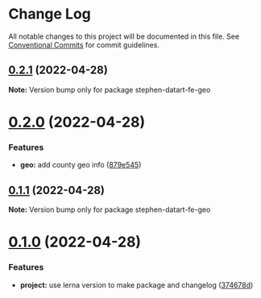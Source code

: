 # Change Log

All notable changes to this project will be documented in this file.
See [Conventional Commits](https://conventionalcommits.org) for commit guidelines.

## [0.2.1](https://github.com/Cuiyansong/datart-fe-resource/compare/v0.2.0...v0.2.1) (2022-04-28)

**Note:** Version bump only for package stephen-datart-fe-geo





# [0.2.0](https://github.com/Cuiyansong/datart-fe-resource/compare/v0.1.1...v0.2.0) (2022-04-28)


### Features

* **geo:** add county geo info ([879e545](https://github.com/Cuiyansong/datart-fe-resource/commit/879e545c70ade0a41a9d11aa6788f31b6c26c1b4))





## [0.1.1](https://github.com/Cuiyansong/datart-fe-resource/compare/v0.1.0...v0.1.1) (2022-04-28)

**Note:** Version bump only for package stephen-datart-fe-geo





# [0.1.0](https://github.com/Cuiyansong/datart-fe-resource/compare/v0.0.2...v0.1.0) (2022-04-28)


### Features

* **project:** use lerna version to make package and changelog ([374678d](https://github.com/Cuiyansong/datart-fe-resource/commit/374678de6c5bb6f1263e5f9f9c377783647e3bc4))
